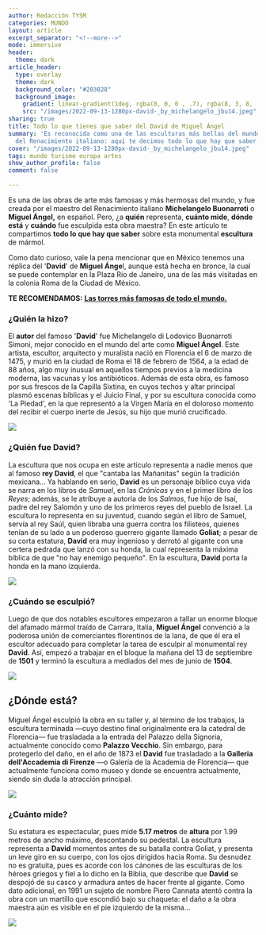 ```yaml
---
author: Redacción TYSM
categories: MUNDO
layout: article
excerpt_separator: "<!--more-->"
mode: immersive
header:
  theme: dark
article_header:
  type: overlay
  theme: dark
  background_color: "#203028"
  background_image:
    gradient: linear-gradient(1deg, rgba(0, 0, 0 , .7), rgba(8, 3, 8, .9))
    src: "/images/2022-09-13-1280px-david-_by_michelangelo_jbu14.jpeg"
sharing: true
title: Todo lo que tienes que saber del David de Miguel Ángel
summary: 'Es reconocida como una de las esculturas más bellas del mundo y una muestra
  del Renacimiento italiano: aquí te decimos todo lo que hay que saber'
cover: "/images/2022-09-13-1280px-david-_by_michelangelo_jbu14.jpeg"
tags: mundo turismo europa artes
show_author_profile: false
comment: false

---
```

Es una de las obras de arte más famosas y más hermosas del mundo, y fue creada por el maestro del Renacimiento italiano **Michelangelo Buonarroti** o **Miguel Ángel,** en español. Pero, ¿a **quién** representa, **cuánto mide**, **dónde está** y **cuándo** fue esculpida esta obra maestra? En este artículo te compartimos **todo lo que hay que saber** sobre esta monumental **escultura**  de mármol.

Como dato curioso, vale la pena mencionar que en México tenemos una réplica del '**David**' de **Miguel Ánge**l, aunque está hecha en bronce, la cual se puede contemplar en la Plaza Río de Janeiro, una de las más visitadas en la colonia Roma de la Ciudad de México.

**TE RECOMENDAMOS:** [**Las torres más famosas de todo el mundo.**](https://blog.tonoysumariachi.com/mundo/2022/07/28/las-torres-mas-famosas-de-todo-el-mundo.html)

### ¿Quién la hizo?

El **autor** del famoso '**David**' fue Michelangelo di Lodovico Buonarroti Simoni, mejor conocido en el mundo del arte como **Miguel Ángel**. Este artista, escultor, arquitecto y muralista nació en Florencia el 6 de marzo de 1475, y murió en la ciudad de Roma el 18 de febrero de 1564, a la edad de 88 años, algo muy inusual en aquellos tiempos previos a la medicina moderna, las vacunas y los antibióticos. Además de esta obra, es famoso por sus frescos de la Capilla Sixtina, en cuyos techos y altar principal plasmó escenas bíblicas y el Juicio Final, y por su escultura conocida como 'La Piedad', en la que representó a la Virgen María en el doloroso momento del recibir el cuerpo inerte de Jesús, su hijo que murió crucificado.

![](https://upload.wikimedia.org/wikipedia/commons/thumb/0/02/Michelangelo_Daniele_da_Volterra_%28dettaglio%29.jpg/884px-Michelangelo_Daniele_da_Volterra_%28dettaglio%29.jpg)

### ¿Quién fue David?

La escultura que nos ocupa en este artículo representa a nadie menos que al famoso **rey David**, el que "cantaba las Mañanitas" según la tradición mexicana… Ya hablando en serio, **David** es un personaje bíblico cuya vida se narra en los libros de _Samuel_, en las _Crónicas_ y en el primer libro de los _Reyes_; además, se le atribuye a autoría de los _Salmos_, fue hijo de Isaí, padre del rey Salomón y uno de los primeros reyes del pueblo de Israel. La escultura lo representa en su juventud, cuando según el libro de Samuel, servía al rey Saúl, quien libraba una guerra contra los filisteos, quienes tenían de su lado a un poderoso guerrero gigante llamado **Goliat**; a pesar de su corta estatura, **David** era muy ingenioso y derrotó al gigante con una certera pedrada que lanzó con su honda, la cual representa la máxima bíblica de que "no hay enemigo pequeño". En la escultura, **David** porta la honda en la mano izquierda.

![](https://upload.wikimedia.org/wikipedia/commons/thumb/6/67/%27David%27_by_Michelangelo_Fir_JBU035.jpg/1024px-%27David%27_by_Michelangelo_Fir_JBU035.jpg)

### ¿Cuándo se esculpió?

Luego de que dos notables escultores empezaron a tallar un enorme bloque del afamado mármol traído de Carrara, Italia, **Miguel Ángel** convenció a la poderosa unión de comerciantes florentinos de la lana, de que él era el escultor adecuado para completar la tarea de esculpir al monumental rey **David**. Así, empezó a trabajar en el bloque la mañana del 13 de septiembre de **1501** y terminó la escultura a mediados del mes de junio de **1504**.

![](https://upload.wikimedia.org/wikipedia/commons/thumb/d/d7/Michelangelo%27s_David.JPG/685px-Michelangelo%27s_David.JPG)

## ¿Dónde está?

Miguel Ángel esculpió la obra en su taller y, al término de los trabajos, la escultura terminada —cuyo destino final originalmente era la catedral de Florencia— fue trasladada a la entrada del Palazzo della Signoria, actualmente conocido como **Palazzo Vecchio**. Sin embargo, para protegerlo del daño, en el año de 1873 el **David** fue trasladado a la **Galleria dell'Accademia di Firenze** —o Galería de la Academia de Florencia— que actualmente funciona como museo y donde se encuentra actualmente, siendo sin duda la atracción principal.

![](https://upload.wikimedia.org/wikipedia/commons/3/37/David_by_Michelangelo_in_The_Gallery_of_the_Accademia_di_Belle_Arti.jpg)

### ¿Cuánto mide?

Su estatura es espectacular, pues mide **5.17 metros** de **altura** por 1.99 metros de ancho máximo, descontando su pedestal. La escultura representa a **David** momentos antes de su batalla contra Goliat, y presenta un leve giro en su cuerpo, con los ojos dirigidos hacia Roma. Su desnudez no es gratuita, pues es acorde con los cánones de las esculturas de los héroes griegos y fiel a lo dicho en la Biblia, que describe que **David** se despojó de su casco y armadura antes de hacer frente al gigante. Como dato adicional, en 1991 un sujeto de nombre Piero Cannata atentó contra la obra con un martillo que escondió bajo su chaqueta: el daño a la obra maestra aún es visible en el pie izquierdo de la misma…

![](https://upload.wikimedia.org/wikipedia/commons/thumb/7/76/%27David%27_by_Michelangelo_FI_Acca_JBS_100.jpg/1024px-%27David%27_by_Michelangelo_FI_Acca_JBS_100.jpg)